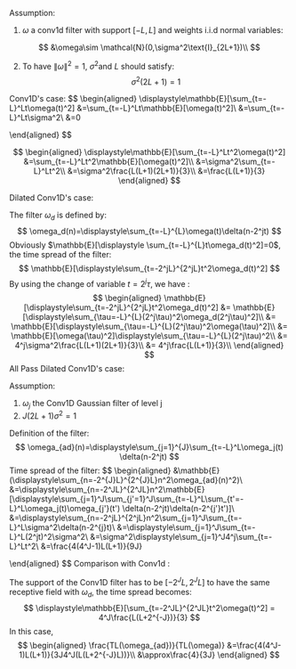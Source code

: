 Assumption: 

1. $\omega$ a conv1d filter with support $[-L,L]$​ and weights i.i.d normal variables: 

$$
&\omega\sim \mathcal{N}(0,\sigma^2\text{I}_{2L+1})\\
$$

2. To have $\rVert\omega\lVert^2=1$, $\sigma^2$and $L$ should satisfy:
   $$
   \sigma^2(2L+1)=1
   $$

Conv1D's case:
$$
\begin{aligned}
\displaystyle\mathbb{E}[\sum_{t=-L}^Lt\omega(t)^2]
&=\sum_{t=-L}^Lt\mathbb{E}[\omega(t)^2]\\
&=\sum_{t=-L}^Lt\sigma^2\\
&=0

\end{aligned}
$$

$$
\begin{aligned}
\displaystyle\mathbb{E}[\sum_{t=-L}^Lt^2\omega(t)^2]
&=\sum_{t=-L}^Lt^2\mathbb{E}[\omega(t)^2]\\
&=\sigma^2\sum_{t=-L}^Lt^2\\
&=\sigma^2\frac{L(L+1)(2L+1)}{3}\\
&=\frac{L(L+1)}{3}
\end{aligned}
$$

Dilated Conv1D's case: 

The filter $\omega_d$ is defined by:
$$
\omega_d(n)=\displaystyle\sum_{t=-L}^{L}\omega(t)\delta(n-2^jt)
$$
Obviously  $\mathbb{E}[\displaystyle \sum_{t=-L}^{L}t\omega_d(t)^2]=0$, the time spread of the filter: 
$$
\mathbb{E}[\displaystyle\sum_{t=-2^jL}^{2^jL}t^2\omega_d(t)^2]
$$
By using the change of variable $t=2^j\tau$, we have :
$$
\begin{aligned}
\mathbb{E}[\displaystyle\sum_{t=-2^jL}^{2^jL}t^2\omega_d(t)^2] 
&= \mathbb{E}[\displaystyle\sum_{\tau=-L}^{L}(2^j\tau)^2\omega_d(2^j\tau)^2]\\
&= \mathbb{E}[\displaystyle\sum_{\tau=-L}^{L}(2^j\tau)^2\omega(\tau)^2]\\
&= \mathbb{E}[\omega(\tau)^2]\displaystyle\sum_{\tau=-L}^{L}(2^j\tau)^2\\
&= 4^j\sigma^2\frac{L(L+1)(2L+1)}{3}\\
&= 4^j\frac{L(L+1)}{3}\\
\end{aligned}
$$
All Pass Dilated Conv1D's case: 

Assumption: 

1. $\omega_j$ the Conv1D Gaussian filter of level j
2. $J(2L+1)\sigma^2=1$​

Definition of the filter:
$$
\omega_{ad}(n)=\displaystyle\sum_{j=1}^{J}\sum_{t=-L}^L\omega_j(t)
\delta(n-2^jt)
$$
Time spread of the filter:
$$
\begin{aligned}
&\mathbb{E}(\displaystyle\sum_{n=-2^{J}L}^{2^{J}L}n^2\omega_{ad}(n)^2)\\
&=\displaystyle\sum_{n=-2^JL}^{2^JL}n^2\mathbb{E}[\displaystyle\sum_{j=1}^J\sum_{j'=1}^J\sum_{t=-L}^L\sum_{t'=-L}^L\omega_j(t)\omega_{j'}(t')
\delta(n-2^jt)\delta(n-2^{j'}t')]\\
&=\displaystyle\sum_{n=-2^jL}^{2^jL}n^2\sum_{j=1}^J\sum_{t=-L}^L\sigma^2\delta(n-2^{j}t)\\
&=\displaystyle\sum_{j=1}^J\sum_{t=-L}^L(2^jt)^2\sigma^2\\
&=\sigma^2\displaystyle\sum_{j=1}^J4^j\sum_{t=-L}^Lt^2\\
&=\frac{4(4^J-1)L(L+1)}{9J}

\end{aligned}
$$
Comparison with Conv1d : 

The support of the Conv1D filter has to be $[-2^JL,2^JL]$ to have the same receptive field with $\omega_d$​​, the time spread becomes:
$$
\displaystyle\mathbb{E}[\sum_{t=-2^JL}^{2^JL}t^2\omega(t)^2] = 4^J\frac{L(L+2^{-J})}{3}
$$
In this case,
$$
\begin{aligned}
\frac{TL(\omega_{ad})}{TL(\omega)}
&=\frac{4(4^J-1)L(L+1)}{3J4^J(L(L+2^{-J}L))}\\
&\approx\frac{4}{3J}
\end{aligned}
$$



